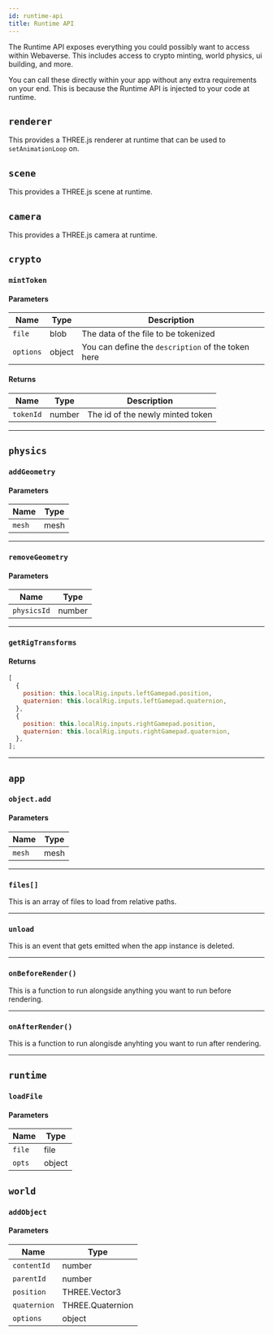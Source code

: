 ```yaml
---
id: runtime-api
title: Runtime API
---
```


The Runtime API exposes everything you could possibly want to access within Webaverse. This includes access to crypto minting, world physics, ui building, and more.

You can call these directly within your app without any extra requirements on your end. This is because the Runtime API is injected to your code at runtime.

## `renderer`
This provides a THREE.js renderer at runtime that can be used to `setAnimationLoop` on.

## `scene`
This provides a THREE.js scene at runtime.

## `camera`
This provides a THREE.js camera at runtime.

## `crypto`

### `mintToken`

#### Parameters

| Name| Type | Description |
| --- | ---- | ----------- |
| `file` | blob | The data of the file to be tokenized |
| `options` | object | You can define the `description` of the token here |

#### Returns
| Name| Type | Description |
| --- | ---- | ----------- |
| `tokenId` | number | The id of the newly minted token |

-------------------

## `physics`

### `addGeometry`

#### Parameters

| Name| Type |
| --- | ---- | 
| `mesh` | mesh |

-------------------

### `removeGeometry`

#### Parameters

| Name| Type |
| --- | ---- | 
| `physicsId` | number |

-------------------

### `getRigTransforms`

#### Returns
```js
[
  {
    position: this.localRig.inputs.leftGamepad.position,
    quaternion: this.localRig.inputs.leftGamepad.quaternion,
  },
  {
    position: this.localRig.inputs.rightGamepad.position,
    quaternion: this.localRig.inputs.rightGamepad.quaternion,
  },
];
```

-------------------


## `app`

### `object.add`

#### Parameters

| Name| Type |
| --- | ---- | 
| `mesh` | mesh |

-------------------

### `files[]`

This is an array of files to load from relative paths.

-------------------

### `unload`

This is an event that gets emitted when the app instance is deleted.

-------------------

### `onBeforeRender()`

This is a function to run alongside anything you want to run before rendering.

-------------------

### `onAfterRender()`

This is a function to run alongisde anyhting you want to run after rendering.

-------------------

## `runtime`

### `loadFile`

#### Parameters

| Name| Type |
| --- | ---- | 
| `file` | file |
| `opts` | object |

## `world`

### `addObject`

#### Parameters

| Name| Type |
| --- | ---- | 
| `contentId` | number |
| `parentId` | number |
| `position` | THREE.Vector3 |
| `quaternion` | THREE.Quaternion |
| `options` | object |
